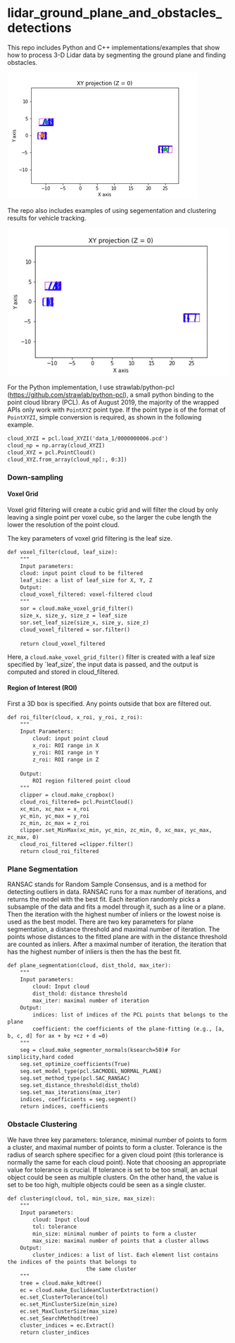 # lidar_ground_plane_and_obstacles_detections
This repo includes Python and C++ implementations/examples that show how to process 3-D Lidar data by segmenting the ground plane and finding obstacles. 

![img](Python/figs/result_XY.gif)

The repo also includes examples of using segementation and clustering results for vehicle tracking.

![img](Python/figs/lidar_2D_tracking.gif)

For the Python implementation, I use strawlab/python-pcl (https://github.com/strawlab/python-pcl), a small python binding to the point cloud library (PCL). As of August 2019, the majority of the wrapped APIs only work with `PointXYZ` point type. If the point type is of the format of `PointXYZI`, simple conversion is required, as shown in the following example.

```
cloud_XYZI = pcl.load_XYZI('data_1/0000000006.pcd')
cloud_np = np.array(cloud_XYZI)
cloud_XYZ = pcl.PointCloud()
cloud_XYZ.from_array(cloud_np[:, 0:3])
```

### Down-sampling
#### Voxel Grid
Voxel grid filtering will create a cubic grid and will filter the cloud by only leaving a single point per voxel cube, so the larger the cube length the lower the resolution of the point cloud.

The key parameters of voxel grid filtering is the leaf size.

```
def voxel_filter(cloud, leaf_size):
    """
    Input parameters:
    cloud: input point cloud to be filtered
    leaf_size: a list of leaf_size for X, Y, Z 
    Output:
    cloud_voxel_filtered: voxel-filtered cloud
    """
    sor = cloud.make_voxel_grid_filter()
    size_x, size_y, size_z = leaf_size
    sor.set_leaf_size(size_x, size_y, size_z)
    cloud_voxel_filtered = sor.filter()
    
    return cloud_voxel_filtered

```

Here, a `cloud.make_voxel_grid_filter()` filter is created with a leaf size specified by `leaf_size', the input data is passed, and the output is computed and stored in cloud_filtered.

#### Region of Interest (ROI)

First a 3D box is specified. Any points outside that box are filtered out. 

```
def roi_filter(cloud, x_roi, y_roi, z_roi):
    """
    Input Parameters:
        cloud: input point cloud
        x_roi: ROI range in X
        y_roi: ROI range in Y
        z_roi: ROI range in Z
    
    Output:    
        ROI region filtered point cloud
    """
    clipper = cloud.make_cropbox()
    cloud_roi_filtered= pcl.PointCloud()
    xc_min, xc_max = x_roi
    yc_min, yc_max = y_roi
    zc_min, zc_max = z_roi
    clipper.set_MinMax(xc_min, yc_min, zc_min, 0, xc_max, yc_max, zc_max, 0)
    cloud_roi_filtered =clipper.filter()
    return cloud_roi_filtered
```

### Plane Segmentation

RANSAC stands for Random Sample Consensus, and is a method for detecting outliers in data. RANSAC runs for a max number of iterations, and returns the model with the best fit. Each iteration randomly picks a subsample of the data and fits a model through it, such as a line or a plane. Then the iteration with the highest number of inliers or the lowest noise is used as the best model.
There are two key parameters for plane segmentation, a distance threshold and maximal number of iteration. The points whose distances to the fitted plane are with in the distance threshold are counted as inliers. After a maximal number of iteration, the iteration that has the highest number of inliers is then the has the best fit. 


```
def plane_segmentation(cloud, dist_thold, max_iter):
    """
    Input parameters:
        cloud: Input cloud
        dist_thold: distance threshold
        max_iter: maximal number of iteration
    Output:
        indices: list of indices of the PCL points that belongs to the plane
        coefficient: the coefficients of the plane-fitting (e.g., [a, b, c, d] for ax + by +cz + d =0)
    """
    seg = cloud.make_segmenter_normals(ksearch=50)# For simplicity,hard coded
    seg.set_optimize_coefficients(True)
    seg.set_model_type(pcl.SACMODEL_NORMAL_PLANE)
    seg.set_method_type(pcl.SAC_RANSAC)
    seg.set_distance_threshold(dist_thold)
    seg.set_max_iterations(max_iter)
    indices, coefficients = seg.segment()
    return indices, coefficients

```
### Obstacle Clustering

We have three key parameters: tolerance, minimal number of points to form a cluster, and maximal number of points to form a cluster. Tolerance is the radius of search sphere specifiec for a given cloud point (this torlerance is normally the same for each cloud point). Note that choosing an appropriate value for tolerance is crucial. If tolerance is set to be too small, an actual object could  be seen as multiple clusters. On the other hand, the value is set to be too high, multiple objects could be seen as a single cluster. 

```
def clustering(cloud, tol, min_size, max_size):
    """
    Input parameters:
        cloud: Input cloud
        tol: tolerance
        min_size: minimal number of points to form a cluster
        max_size: maximal number of points that a cluster allows 
    Output:
        cluster_indices: a list of list. Each element list contains the indices of the points that belongs to
                         the same cluster
    """
    tree = cloud.make_kdtree()
    ec = cloud.make_EuclideanClusterExtraction()
    ec.set_ClusterTolerance(tol)
    ec.set_MinClusterSize(min_size)
    ec.set_MaxClusterSize(max_size)
    ec.set_SearchMethod(tree)
    cluster_indices = ec.Extract()
    return cluster_indices
```
